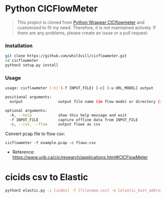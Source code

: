 # Python CICFlowMeter

> This project is cloned from [Python Wrapper CICflowmeter](https://gitlab.com/hieulw/cicflowmeter) and customized to fit my need. Therefore, it is not maintained actively. If there are any problems, please create an issue or a pull request.  


### Installation
```sh
git clone https://github.com/whit3vill/cicflowmeter.git
cd cicflowmeter
python3 setup.py install
```

### Usage
```sh
usage: cicflowmeter [-h] (-f INPUT_FILE) [-c] [-u URL_MODEL] output

positional arguments:
  output                output file name (in flow mode) or directory (in sequence mode)

optional arguments:
  -h, --help            show this help message and exit
  -f INPUT_FILE         capture offline data from INPUT_FILE
  -c, --csv, --flow     output flows as csv
```

Convert pcap file to flow csv:

```
cicflowmeter -f example.pcap -c flows.csv
```

- Reference: https://www.unb.ca/cic/research/applications.html#CICFlowMeter

# cicids csv to Elastic
```sh
python3 elastic.py -i [index] -f [filename.csv] -e [elastic_host_address] -a [elastic_api_key]
```
